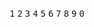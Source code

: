 <Kbd kbdclass="px-2 py-1.5">1</Kbd>
<Kbd kbdclass="px-2 py-1.5">2</Kbd>
<Kbd kbdclass="px-2 py-1.5">3</Kbd>
<Kbd kbdclass="px-2 py-1.5">4</Kbd>
<Kbd kbdclass="px-2 py-1.5">5</Kbd>
<Kbd kbdclass="px-2 py-1.5">6</Kbd>
<Kbd kbdclass="px-2 py-1.5">7</Kbd>
<Kbd kbdclass="px-2 py-1.5">8</Kbd>
<Kbd kbdclass="px-2 py-1.5">9</Kbd>
<Kbd kbdclass="px-2 py-1.5">0</Kbd>